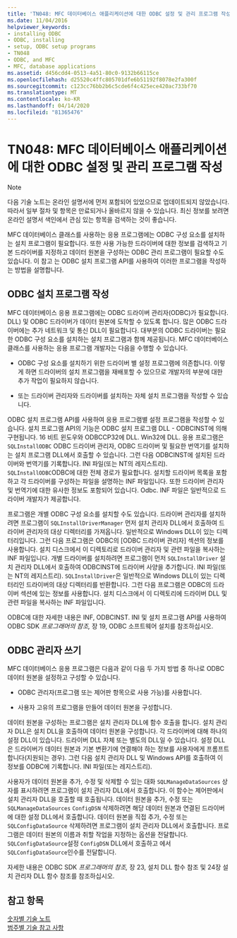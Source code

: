 ```yaml
---
title: 'TN048: MFC 데이터베이스 애플리케이션에 대한 ODBC 설정 및 관리 프로그램 작성'
ms.date: 11/04/2016
helpviewer_keywords:
- installing ODBC
- ODBC, installing
- setup, ODBC setup programs
- TN048
- ODBC, and MFC
- MFC, database applications
ms.assetid: d456cdd4-0513-4a51-80c0-9132b66115ce
ms.openlocfilehash: d25520c4ffc805701dfe6b51192f8078e2fa300f
ms.sourcegitcommit: c123cc76bb2b6c5cde6f4c425ece420ac733bf70
ms.translationtype: MT
ms.contentlocale: ko-KR
ms.lasthandoff: 04/14/2020
ms.locfileid: "81365476"
---
```

# <a name="tn048-writing-odbc-setup-and-administration-programs-for-mfc-database-applications"></a>TN048: MFC 데이터베이스 애플리케이션에 대한 ODBC 설정 및 관리 프로그램 작성

> [!NOTE]
> 다음 기술 노트는 온라인 설명서에 먼저 포함되어 있었으므로 업데이트되지 않았습니다. 따라서 일부 절차 및 항목은 만료되거나 올바르지 않을 수 있습니다. 최신 정보를 보려면 온라인 설명서 색인에서 관심 있는 항목을 검색하는 것이 좋습니다.

MFC 데이터베이스 클래스를 사용하는 응용 프로그램에는 ODBC 구성 요소를 설치하는 설치 프로그램이 필요합니다. 또한 사용 가능한 드라이버에 대한 정보를 검색하고 기본 드라이버를 지정하고 데이터 원본을 구성하는 ODBC 관리 프로그램이 필요할 수도 있습니다. 이 참고 는 ODBC 설치 프로그램 API를 사용하여 이러한 프로그램을 작성하는 방법을 설명합니다.

## <a name="writing-an-odbc-setup-program"></a><a name="_mfcnotes_writing_an_odbc_setup_program"></a>ODBC 설치 프로그램 작성

MFC 데이터베이스 응용 프로그램에는 ODBC 드라이버 관리자(ODBC)가 필요합니다. DLL) 및 ODBC 드라이버가 데이터 원본에 도착할 수 있도록 합니다. 많은 ODBC 드라이버에는 추가 네트워크 및 통신 DLL이 필요합니다. 대부분의 ODBC 드라이버는 필요한 ODBC 구성 요소를 설치하는 설치 프로그램과 함께 제공됩니다. MFC 데이터베이스 클래스를 사용하는 응용 프로그램 개발자는 다음을 수행할 수 있습니다.

- ODBC 구성 요소를 설치하기 위한 드라이버 별 설정 프로그램에 의존합니다. 이렇게 하면 드라이버의 설치 프로그램을 재배포할 수 있으므로 개발자의 부분에 대한 추가 작업이 필요하지 않습니다.

- 또는 드라이버 관리자와 드라이버를 설치하는 자체 설치 프로그램을 작성할 수 있습니다.

ODBC 설치 프로그램 API를 사용하여 응용 프로그램별 설정 프로그램을 작성할 수 있습니다. 설치 프로그램 API의 기능은 ODBC 설치 프로그램 DLL - ODBCINST에 의해 구현됩니다. 16 비트 윈도우와 ODBCCP32에 DLL. Win32에 DLL. 응용 프로그램은 `SQLInstallODBC` ODBC 드라이버 관리자, ODBC 드라이버 및 필요한 번역기를 설치하는 설치 프로그램 DLL에서 호출할 수 있습니다. 그런 다음 ODBCINST에 설치된 드라이버와 번역기를 기록합니다. INI 파일(또는 NT의 레지스트리). `SQLInstallODBC`ODBC에 대한 전체 경로가 필요합니다. 설치할 드라이버 목록을 포함하고 각 드라이버를 구성하는 파일을 설명하는 INF 파일입니다. 또한 드라이버 관리자 및 번역기에 대한 유사한 정보도 포함되어 있습니다. Odbc. INF 파일은 일반적으로 드라이버 개발자가 제공합니다.

프로그램은 개별 ODBC 구성 요소를 설치할 수도 있습니다. 드라이버 관리자를 설치하려면 프로그램이 `SQLInstallDriverManager` 먼저 설치 관리자 DLL에서 호출하여 드라이버 관리자의 대상 디렉터리를 가져옵니다. 일반적으로 Windows DLL이 있는 디렉터리입니다. 그런 다음 프로그램은 ODBC의 [ODBC 드라이버 관리자] 섹션의 정보를 사용합니다. 설치 디스크에서 이 디렉토리로 드라이버 관리자 및 관련 파일을 복사하는 INF 파일입니다. 개별 드라이버를 설치하려면 프로그램이 먼저 `SQLInstallDriver` 설치 관리자 DLL에서 호출하여 ODBCINST에 드라이버 사양을 추가합니다. INI 파일(또는 NT의 레지스트리). `SQLInstallDriver`은 일반적으로 Windows DLL이 있는 디렉터리인 드라이버의 대상 디렉터리를 반환합니다. 그런 다음 프로그램은 ODBC의 드라이버 섹션에 있는 정보를 사용합니다. 설치 디스크에서 이 디렉토리에 드라이버 DLL 및 관련 파일을 복사하는 INF 파일입니다.

ODBC에 대한 자세한 내용은 INF, ODBCINST. INI 및 설치 프로그램 API를 사용하여 ODBC SDK *프로그래머의 참조,* 장 19, ODBC 소프트웨어 설치를 참조하십시오.

## <a name="writing-an-odbc-administrator"></a><a name="_mfcnotes_writing_an_odbc_administrator"></a>ODBC 관리자 쓰기

MFC 데이터베이스 응용 프로그램은 다음과 같이 다음 두 가지 방법 중 하나로 ODBC 데이터 원본을 설정하고 구성할 수 있습니다.

- ODBC 관리자(프로그램 또는 제어판 항목으로 사용 가능)를 사용합니다.

- 사용자 고유의 프로그램을 만들어 데이터 원본을 구성합니다.

데이터 원본을 구성하는 프로그램은 설치 관리자 DLL에 함수 호출을 합니다. 설치 관리자 DLL은 설치 DLL을 호출하여 데이터 원본을 구성합니다. 각 드라이버에 대해 하나의 설정 DLL이 있습니다. 드라이버 DLL 자체 또는 별도의 DLL일 수 있습니다. 설정 DLL은 드라이버가 데이터 원본과 기본 변환기에 연결해야 하는 정보를 사용자에게 프롬프트합니다(지원되는 경우). 그런 다음 설치 관리자 DLL 및 Windows API를 호출하여 이 정보를 ODBC에 기록합니다. INI 파일(또는 레지스트리).

사용자가 데이터 원본을 추가, 수정 및 삭제할 수 있는 대화 `SQLManageDataSources` 상자를 표시하려면 프로그램이 설치 관리자 DLL에서 호출합니다. 이 함수는 제어판에서 설치 관리자 DLL을 호출할 때 호출됩니다. 데이터 원본을 추가, 수정 또는 `SQLManageDataSources` `ConfigDSN` 삭제하려면 해당 데이터 원본과 연결된 드라이버에 대한 설정 DLL에서 호출합니다. 데이터 원본을 직접 추가, 수정 또는 `SQLConfigDataSource` 삭제하려면 프로그램이 설치 관리자 DLL에서 호출합니다. 프로그램은 데이터 원본의 이름과 취할 작업을 지정하는 옵션을 전달합니다. `SQLConfigDataSource`설정 `ConfigDSN` DLL에서 호출하고 에서 `SQLConfigDataSource`인수를 전달합니다.

자세한 내용은 ODBC SDK *프로그래머의 참조,* 장 23, 설치 DLL 함수 참조 및 24장 설치 관리자 DLL 함수 참조를 참조하십시오.

## <a name="see-also"></a>참고 항목

[숫자별 기술 노트](../mfc/technical-notes-by-number.md)<br/>
[범주별 기술 참고 사항](../mfc/technical-notes-by-category.md)
